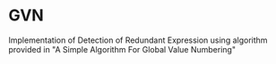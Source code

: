 # GVN
Implementation of Detection of Redundant Expression using algorithm provided in "A Simple Algorithm For Global Value Numbering"
